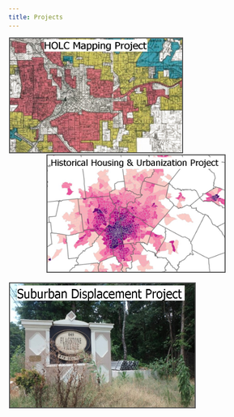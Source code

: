 ```yaml
---
title: Projects
---
```



<p style="text-align: center">
  <a href="https://snmarkley1.github.io/Projects/HOLC/">
    <img src="/Projects/HOLC_tile.jpg" 
         width="340" 
         height="225" 
         title="HOLC Mapping Project" 
         style="border:2px solid #555;margin:1px;float:left;" />
  </a>
  <a href="https://snmarkley1.github.io/Projects/HistHU/">
    <img src="/Projects/HHUUD_tile.jpg" 
         width="350" 
         height="230" 
         title="Historical Housing Unit Project" 
         style="border:2px solid #555;margin:1px;clear:both" />
</p>

</a>
     <a href="https://snmarkley1.github.io/Projects/HistHU/">
      <img src="/Projects/suburb_tile.jpg" 
          width="365" 
          height="245" 
          title="Suburban Displacement Project" 
          style="border:2px solid #555;margin:1px;clear:both" />
</a>


